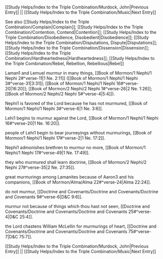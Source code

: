 [[Study Helps/Index to the Triple Combination/Murdock, John|Previous Entry]]  ||  [[Study Helps/Index to the Triple Combination/Music|Next Entry]]

 See also [[Study Helps/Index to the Triple Combination/Complain|Complain]]; [[Study Helps/Index to the Triple Combination/Contention, Contend|Contention]]; [[Study Helps/Index to the Triple Combination/Disobedience, Disobedient|Disobedience]]; [[Study Helps/Index to the Triple Combination/Disputations, Dispute|Disputations]]; [[Study Helps/Index to the Triple Combination/Dissension|Dissension]]; [[Study Helps/Index to the Triple Combination/Hardheartedness|Hardheartedness]]; [[Study Helps/Index to the Triple Combination/Rebel, Rebellion, Rebellious|Rebel]]

 Laman1 and Lemuel murmur in many things, [[Book of Mormon/1 Nephi/1 Nephi 2#^verse-11|1 Ne. 2:11]] ([[Book of Mormon/1 Nephi/1 Nephi 3#^verse-31|3:31]]; [[Book of Mormon/1 Nephi/1 Nephi 16#^verse-20|16:20]]; [[Book of Mormon/2 Nephi/2 Nephi 1#^verse-26|2 Ne. 1:26]]; [[Book of Mormon/2 Nephi/2 Nephi 5#^verse-4|5:4]]).

 Nephi1 is favored of the Lord because he has not murmured, [[Book of Mormon/1 Nephi/1 Nephi 3#^verse-6|1 Ne. 3:6]].

 Lehi1 begins to murmur against the Lord, [[Book of Mormon/1 Nephi/1 Nephi 16#^verse-20|1 Ne. 16:20]].

 people of Lehi1 begin to bear journeyings without murmurings, [[Book of Mormon/1 Nephi/1 Nephi 17#^verse-2|1 Ne. 17:2]].

 Nephi1 admonishes brethren to murmur no more, [[Book of Mormon/1 Nephi/1 Nephi 17#^verse-49|1 Ne. 17:49]].

 they who murmured shall learn doctrine, [[Book of Mormon/2 Nephi/2 Nephi 27#^verse-35|2 Ne. 27:35]].

 great murmurings among Lamanites because of Aaron3 and his companions, [[Book of Mormon/Alma/Alma 22#^verse-24|Alma 22:24]].

 do not murmur, [[Doctrine and Covenants/Doctrine and Covenants/Doctrine and Covenants 9#^verse-6|D&C 9:6]].

 murmur not because of things which thou hast not seen, [[Doctrine and Covenants/Doctrine and Covenants/Doctrine and Covenants 25#^verse-4|D&C 25:4]].

 the Lord chastens William McLellin for murmurings of heart, [[Doctrine and Covenants/Doctrine and Covenants/Doctrine and Covenants 75#^verse-7|D&C 75:7]].

[[Study Helps/Index to the Triple Combination/Murdock, John|Previous Entry]]  ||  [[Study Helps/Index to the Triple Combination/Music|Next Entry]]